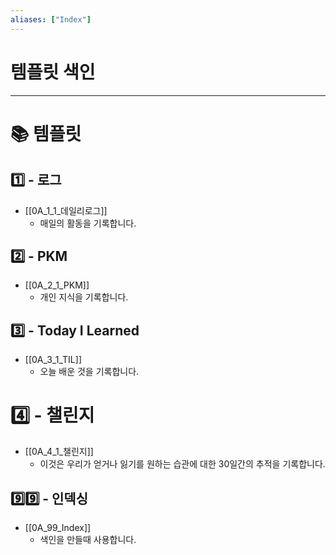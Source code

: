 ```yaml
---
aliases: ["Index"]
---
```


# 템플릿 색인
---
# 📚 템플릿

## 1️⃣ - 로그
- [[0A_1_1_데일리로그]]
	- 매일의 활동을 기록합니다.

## 2️⃣  - PKM
- [[0A_2_1_PKM]]
	- 개인 지식을 기록합니다.

## 3️⃣ - Today I Learned
- [[0A_3_1_TIL]]
	- 오늘 배운 것을 기록합니다.

# 4️⃣ - 챌린지
- [[0A_4_1_챌린지]]
	- 이것은 우리가 얻거나 잃기를 원하는 습관에 대한 30일간의 추적을 기록합니다.

## 9️⃣9️⃣ - 인덱싱
- [[0A_99_Index]]
	- 색인을 만들때 사용합니다.
